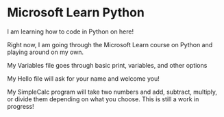 # Microsoft Learn Python
I am learning how to code in Python on here!

Right now, I am going through the Microsoft Learn course on Python and playing around on my own.

My Variables file goes through basic print, variables, and other options

My Hello file will ask for your name and welcome you!

My SimpleCalc program will take two numbers and add, subtract, multiply, or divide them depending on what you choose. This is still a work in progress!
